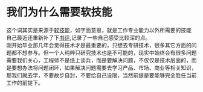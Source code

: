 # 我们为什么需要软技能
这个词其实是来源于[软技能](https://book.douban.com/subject/26835090/>)，如字面意思，就是工作专业能力以外所需要的技能  
自己最近还重新补了下[书评](https://book.douban.com/review/14494669/),记录了一些自己感受比较深的点。  
刚开始毕业那几年会觉得技术才是最重要的，只想去专研技术，很多其它方面的问题都不想参与。但一个人纯粹只研究技术也是不可能的，现实中始终会有很多问题需要我们关心，工程师不是纸上谈兵，而是要解决问题，不仅仅是技术层面的，而是要想办法将问题闭环，如果解决问题需要去学习产品、市场、商业等相关知识，那我们就去学，不要故步自封，不要给自己设限，当然前提是要能够完全胜任当前工作的前提下。
